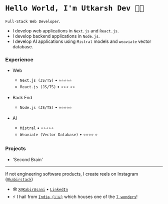 <!--
**Utkarshdev12/Utkarshdev121** is a ✨ _special_ ✨ repository because its `README.md` (this file) appears on your GitHub profile.
-->
# `Hello World, I'm Utkarsh Dev 👋🏽`

`Full-Stack Web Developer`. 
* I develop web applications in `Next.js` and `React.js`.
* I develop backend applications in `Node.js`.
* I develop AI applications using `Mistral` models and `weaviate` vector database.
### Experience


- Web
  - `Next.js (JS/TS)` • `⭐️⭐️⭐️⭐️⭐️`
  - `React.js (JS/TS)` • `⭐️⭐️⭐️` `⭐️⭐️`
 
- Back End
  - `Node.js (JS/TS)` • `⭐️⭐️⭐️⭐️⭐️`

- AI
  - `Mistral` • `⭐️⭐️⭐️⭐️⭐️`
  - `Weaviate (Vector Database)` • `⭐️⭐️⭐️⭐️` `⭐️`


### Projects
- 'Second Brain'

---

If not engineering software products, I create reels on Instagram ([`@kabirstack`](https://instagram.com/kabirstack))

- 🕸 [`X@KabirAsani`](https://twitter.com/KabirAsani) • [`LinkedIn`](https://www.linkedin.com/in/kabirasani/)
- ⚡ I hail from [`India (🇮🇳)`](https://en.wikipedia.org/wiki/India) which houses one of the [`7 wonders`](https://en.wikipedia.org/wiki/Taj_Mahal)!
